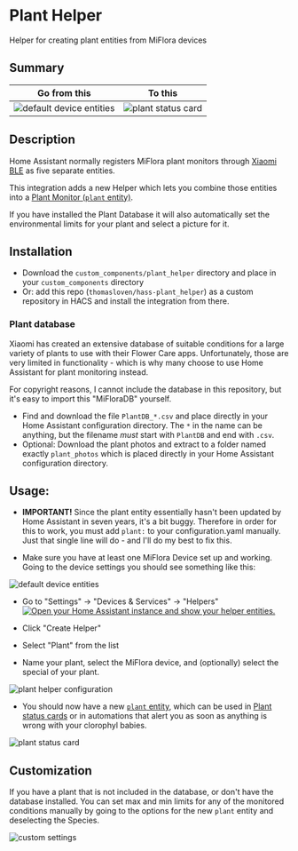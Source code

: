 # Plant Helper

Helper for creating plant entities from MiFlora devices

## Summary

| Go from this                                                                                                                     | To this                                                                                                                    |
| -------------------------------------------------------------------------------------------------------------------------------- | -------------------------------------------------------------------------------------------------------------------------- |
| ![default device entities](https://github.com/thomasloven/hass-plant_helper/assets/1299821/5c031db8-a9bf-471d-8230-6195ed71d89a) | ![plant status card](https://github.com/thomasloven/hass-plant_helper/assets/1299821/64e5d969-1fff-43e6-b4d3-818051cabb2d) |

## Description

Home Assistant normally registers MiFlora plant monitors through [Xiaomi BLE](https://www.home-assistant.io/integrations/xiaomi_ble) as five separate entities.

This integration adds a new Helper which lets you combine those entities into a [Plant Monitor (`plant` entity)](https://www.home-assistant.io/integrations/plant/).

If you have installed the Plant Database it will also automatically set the environmental limits for your plant and select a picture for it.

## Installation

- Download the `custom_components/plant_helper` directory and place in your `custom_components` directory
- Or: add this repo (`thomasloven/hass-plant_helper`) as a custom repository in HACS and install the integration from there.

### Plant database

Xiaomi has created an extensive database of suitable conditions for a large variety of plants to use with their Flower Care apps. Unfortunately, those are very limited in functionality - which is why many choose to use Home Assistant for plant monitoring instead.

For copyright reasons, I cannot include the database in this repository, but it's easy to import this "MiFloraDB" yourself.

- Find and download the file `PlantDB_*.csv` and place directly in your Home Assistant configuration directory.
  The `*` in the name can be anything, but the filename _must_ start with `PlantDB` and end with `.csv`.
- Optional: Download the plant photos and extract to a folder named exactly `plant_photos` which is placed directly in your Home Assistant configuration directory.

## Usage:

- **IMPORTANT!** Since the plant entity essentially hasn't been updated by Home Assistant in seven years, it's a bit buggy. Therefore in order for this to work, you must add `plant:` to your configuration.yaml manually. Just that single line will do - and I'll do my best to fix this.

- Make sure you have at least one MiFlora Device set up and working. Going to the device settings you should see something like this:

![default device entities](https://github.com/thomasloven/hass-plant_helper/assets/1299821/5c031db8-a9bf-471d-8230-6195ed71d89a)

- Go to "Settings" -> "Devices & Services" -> "Helpers" [![Open your Home Assistant instance and show your helper entities.](https://my.home-assistant.io/badges/helpers.svg)](https://my.home-assistant.io/redirect/helpers/)

- Click "Create Helper"

- Select "Plant" from the list

- Name your plant, select the MiFlora device, and (optionally) select the special of your plant.

![plant helper configuration](https://github.com/thomasloven/hass-plant_helper/assets/1299821/fb5ed20c-afba-4546-9c1a-f5e1288a3884)

- You should now have a new [`plant` entity](https://www.home-assistant.io/integrations/plant/), which can be used in [Plant status cards](https://www.home-assistant.io/dashboards/plant-status/) or in automations that alert you as soon as anything is wrong with your clorophyl babies.

![plant status card](https://github.com/thomasloven/hass-plant_helper/assets/1299821/64e5d969-1fff-43e6-b4d3-818051cabb2d)

## Customization

If you have a plant that is not included in the database, or don't have the database installed. You can set max and min limits for any of the monitored conditions manually by going to the options for the new `plant` entity and deselecting the Species.

![custom settings](https://github.com/thomasloven/hass-plant_helper/assets/1299821/537d6b52-1290-4a47-8eb6-482fc60bd70e)

